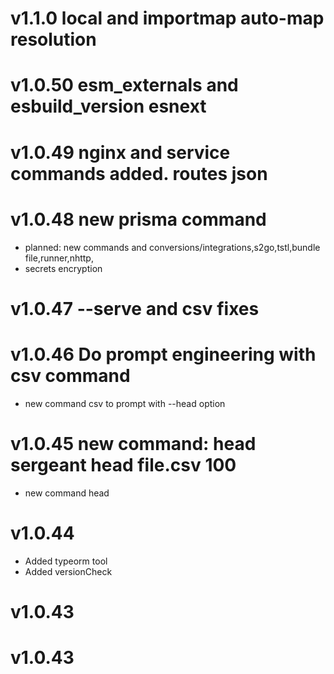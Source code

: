 # v1.1.0 local and importmap auto-map resolution

# v1.0.50 esm_externals and esbuild_version esnext

# v1.0.49 nginx and service commands added. routes json

# v1.0.48 new prisma command
 - planned: new commands and conversions/integrations,s2go,tstl,bundle file,runner,nhttp,
 - secrets encryption

# v1.0.47 --serve and csv fixes

# v1.0.46 Do prompt engineering with csv command
* new command csv to prompt with --head option

# v1.0.45 new command: head   sergeant head file.csv 100
* new command head

# v1.0.44
* Added typeorm tool
* Added versionCheck

# v1.0.43

# v1.0.43

